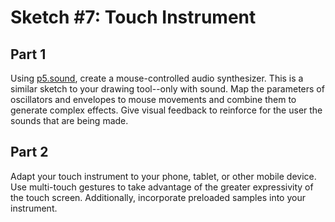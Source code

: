# Sketch #7: Touch Instrument

## Part 1

Using [p5.sound](https://p5js.org/reference/#/libraries/p5.sound), create a mouse-controlled audio synthesizer. This is a similar sketch to your drawing tool--only with sound. Map the parameters of oscillators and envelopes to mouse movements and combine them to generate complex effects. Give visual feedback to reinforce for the user the sounds that are being made.


## Part 2

Adapt your touch instrument to your phone, tablet, or other mobile device. Use multi-touch gestures to take advantage of the greater expressivity of the touch screen. Additionally, incorporate preloaded samples into your instrument.
